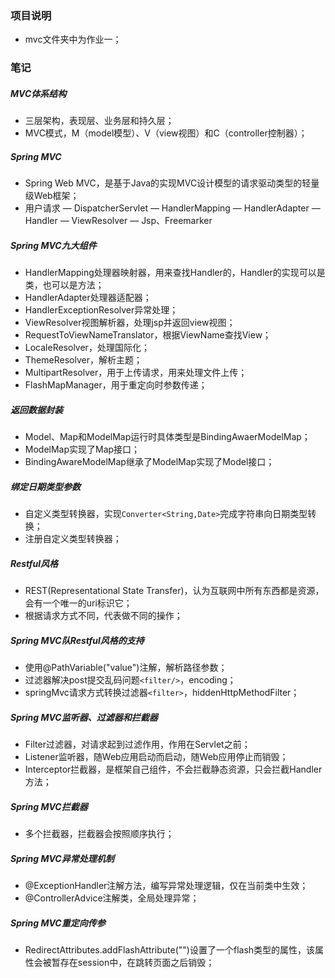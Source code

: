 ### 项目说明

- mvc文件夹中为作业一；

### 笔记

##### MVC体系结构

- 三层架构，表现层、业务层和持久层；
- MVC模式，M（model模型）、V（view视图）和C（controller控制器）；

##### Spring MVC

- Spring Web MVC，是基于Java的实现MVC设计模型的请求驱动类型的轻量级Web框架；
- 用户请求 — DispatcherServlet — HandlerMapping — HandlerAdapter — Handler — ViewResolver — Jsp、Freemarker

##### Spring MVC九大组件

- HandlerMapping处理器映射器，用来查找Handler的，Handler的实现可以是类，也可以是方法；
- HandlerAdapter处理器适配器；
- HandlerExceptionResolver异常处理；
- ViewResolver视图解析器，处理jsp并返回view视图；
- RequestToViewNameTranslator，根据ViewName查找View；
- LocaleResolver，处理国际化；
- ThemeResolver，解析主题；
- MultipartResolver，用于上传请求，用来处理文件上传；
- FlashMapManager，用于重定向时参数传递；

##### 返回数据封装

- Model、Map和ModelMap运行时具体类型是BindingAwaerModelMap；
- ModelMap实现了Map接口；
- BindingAwareModelMap继承了ModelMap实现了Model接口；

##### 绑定日期类型参数

- 自定义类型转换器，实现`Converter<String,Date>`完成字符串向日期类型转换；
- 注册自定义类型转换器；

##### Restful风格

- REST(Representational State Transfer)，认为互联网中所有东西都是资源，会有一个唯一的uri标识它；
- 根据请求方式不同，代表做不同的操作；

##### Spring MVC队Restful风格的支持

- 使用@PathVariable("value")注解，解析路径参数；
- 过滤器解决post提交乱码问题`<filter/>`，encoding；
- springMvc请求方式转换过滤器`<filter>`，hiddenHttpMethodFilter；

##### Spring MVC监听器、过滤器和拦截器

- Filter过滤器，对请求起到过滤作用，作用在Servlet之前；
- Listener监听器，随Web应用启动而启动，随Web应用停止而销毁；
- Interceptor拦截器，是框架自己组件，不会拦截静态资源，只会拦截Handler方法；

##### Spring MVC拦截器

- 多个拦截器，拦截器会按照顺序执行；

##### Spring MVC异常处理机制

- @ExceptionHandler注解方法，编写异常处理逻辑，仅在当前类中生效；
- @ControllerAdvice注解类，全局处理异常；

##### Spring MVC重定向传参

- RedirectAttributes.addFlashAttribute("")设置了一个flash类型的属性，该属性会被暂存在session中，在跳转页面之后销毁；

##### 